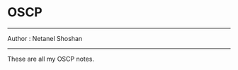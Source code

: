 # OSCP
------------------------------------------

Author : Netanel Shoshan

------------------------------------------

These are all my OSCP notes.
